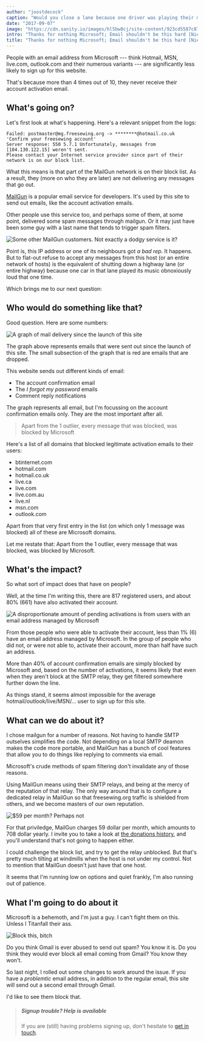 ```yaml
---
author: "joostdecock"
caption: "Would you close a lane because one driver was playing their music too loud?"
date: "2017-09-07"
image: "https://cdn.sanity.io/images/hl5bw8cj/site-content/923cd5587c873d2662df4a804f75f8f32b5673ca-1920x1281.jpg"
intro: "Thanks for nothing Microsoft; Email shouldn't be this hard [Niet vertaald]"
title: "Thanks for nothing Microsoft; Email shouldn't be this hard [Niet vertaald]"
---
```


People with an email address from Microsoft --- think Hotmail, MSN, live.com, outlook.com and their numerous variants --- 
are significantly less likely to sign up for this website.

That's because more than 4 times out of 10, they never receive their account activation email.

## What's going on?

Let's first look at what's happening. Here's a relevant snippet from the logs:

````
Failed: postmaster@mg.freesewing.org -> ********@hotmail.co.uk 'Confirm your freesewing account' 
Server response: 550 5.7.1 Unfortunately, messages from [104.130.122.15] weren't sent. 
Please contact your Internet service provider since part of their network is on our block list. 
````

What this means is that part of the MailGun network is on their block list.
As a result, they (more on who they are later) are not delivering any messages that go out.

[MailGun](https://www.mailgun.com/) is a popular email service for developers.
It's used by this site to send out emails, like the account activation emails.

Other people use this service too, and perhaps some of them, at some point, 
delivered some spam messages through mailgun. Or it may just have been some guy with 
a last name that tends to trigger spam filters.

![Some other MailGun customers. Not exactly a dodgy service is it?](https://posts.freesewing.org/uploads/mailgun_19f315d4d6.png)

Point is, this IP address or one of its neighbours got *a bad rep*. It happens.
But to flat-out refuse to accept any messages from this host (or an entire network of hosts)
is the equivalent of shutting down a highway lane (or entire highway)
because one car in that lane played its music obnoxiously loud that one time.

Which brings me to our next question:

## Who would do something like that?

Good question. Here are some numbers:

![A graph of mail delivery since the launch of this site](https://posts.freesewing.org/uploads/emailgraph_d14d476efa.png)

The graph above represents emails that were sent out since the launch of this site.
The small subsection of the graph that is red are emails that are dropped.

This website sends out different kinds of email:

 - The account confirmation email
 - The *I forgot my password* emails
 - Comment reply notifications

The graph represents all email, but I'm focussing on the account confirmation emails only.
They are the most important after all.

> Apart from the 1 outlier, every message that was blocked, was blocked by Microsoft

Here's a list of all domains that blocked legitimate activation emails to their users:

 - btinternet.com
 - hotmail.com
 - hotmail.co.uk
 - live.ca
 - live.com
 - live.com.au
 - live.nl
 - msn.com
 - outlook.com

Apart from that very first entry in the list (on which only 1 message was blocked) all of these are Microsoft domains.

Let me restate that: Apart from the 1 outlier, every message that was blocked, was blocked by Microsoft.

## What's the impact?

So what sort of impact does that have on people?

Well, at the time I'm writing this, there are 817 registered users, and about 80% (661) have also activated their account.

![A disproportionate amount of pending activations is from users with an email address managed by Microsoft](https://posts.freesewing.org/uploads/activations_06987b6065.svg)

From those people who were able to activate their account, less than 1% (6) have an email address managed by Microsoft.
In the group of people who did not, or were not able to, activate their account, more than half have such an address.

More than 40% of account confirmation emails are simply blocked by Microsoft and, based on the number of activations,
it seems likely that even when they aren't block at the SMTP relay, they get filtered somewhere further down the line.

As things stand, it seems almost impossible for the average hotmail/outlook/live/MSN/... user to sign up for this site.

## What can we do about it?

I chose mailgun for a number of reasons. Not having to handle SMTP outselves simplifies the code.
Not depending on a local SMTP deamon makes the code more portable, and MailGun has a bunch of cool features
that allow you to do things like replying to comments via email. 

Microsoft's crude methods of spam filtering don't invalidate any of those reasons.

Using MailGun means using their SMTP relays, and being at the mercy of the reputation of that relay.
The only way around that is to configure a dedicated relay in MailGun so that freesewing.org traffic is shielded from
others, and we become masters of our own reputation.

![$59 per month? Perhaps not](https://posts.freesewing.org/uploads/pricing_52f0e817cb.png)

For that priviledge, MailGun charges 59 dollar per month, which amounts to 708 dollar yearly. 
I invite you to take a look at [the donations history](/about/pledge#donations-history), 
and you'll understand that's not going to happen either.

I could challenge the block list, and try to get the relay unblocked.
But that's pretty much tilting at windmills when the host is not under my control.
Not to mention that MailGun doesn't just have that one host.

It seems that I'm running low on options and quiet frankly, I'm also running out of patience.

## What I'm going to do about it

Microsoft is a behemoth, and I'm just a guy. I can't fight them on this.
Unless I Titanfall their ass.

![Block this, bitch](https://posts.freesewing.org/uploads/titanfall_cb5a210468.gif)

Do you think Gmail is ever abused to send out spam? You know it is.
Do you think they would ever block all email coming from Gmail? You know they won't.

So last night, I rolled out some changes to work around the issue.
If you have a *problemtic* email address, in addition to the regular email, this site will send out 
a second email through Gmail. 

I'd like to see them block that.

> ##### Signup trouble? Help is available
> If you are (still) having problems signing up, don't hesitate to [get in touch](/contact).

